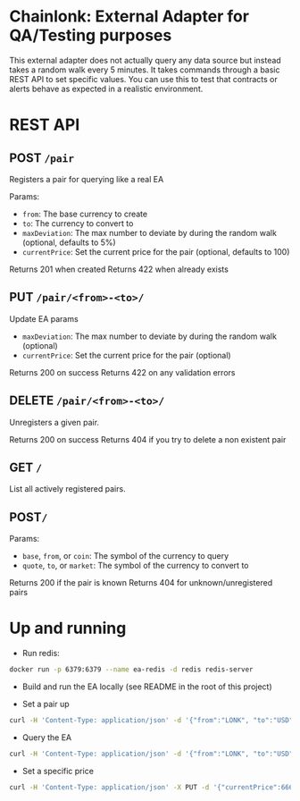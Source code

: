 # Chainlonk: External Adapter for QA/Testing purposes

This external adapter does not actually query any data source but instead takes a random walk every 5 minutes.
It takes commands through a basic REST API to set specific values.
You can use this to test that contracts or alerts behave as expected in a realistic environment.

# REST API

## POST `/pair`

Registers a pair for querying like a real EA

Params:

- `from`: The base currency to create
- `to`: The currency to convert to
- `maxDeviation`: The max number to deviate by during the random walk (optional, defaults to 5%)
- `currentPrice`: Set the current price for the pair (optional, defaults to 100)

Returns 201 when created
Returns 422 when already exists

## PUT `/pair/<from>-<to>/`

Update EA params

- `maxDeviation`: The max number to deviate by during the random walk (optional)
- `currentPrice`: Set the current price for the pair (optional)

Returns 200 on success
Returns 422 on any validation errors

## DELETE `/pair/<from>-<to>/`

Unregisters a given pair.

Returns 200 on success
Returns 404 if you try to delete a non existent pair

## GET `/`

List all actively registered pairs.

## POST`/`

Params:

- `base`, `from`, or `coin`: The symbol of the currency to query
- `quote`, `to`, or `market`: The symbol of the currency to convert to

Returns 200 if the pair is known
Returns 404 for unknown/unregistered pairs

# Up and running

- Run redis:

```bash
docker run -p 6379:6379 --name ea-redis -d redis redis-server
```

- Build and run the EA locally (see README in the root of this project)

- Set a pair up

```bash
curl -H 'Content-Type: application/json' -d '{"from":"LONK", "to":"USD"}' localhost:8080/pairs
```

- Query the EA

```bash
curl -H 'Content-Type: application/json' -d '{"from":"LONK", "to":"USD"}' localhost:8080/
```

- Set a specific price

```bash
curl -H 'Content-Type: application/json' -X PUT -d '{"currentPrice":666}' localhost:8080/pairs/lonk-usd/
```